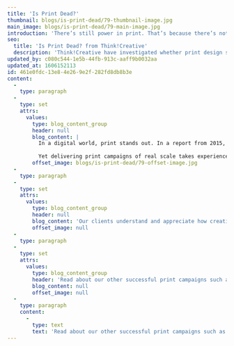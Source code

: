 ```yaml
---
title: 'Is Print Dead?'
thumbnail: blogs/is-print-dead/79-thumbnail-image.jpg
main_image: blogs/is-print-dead/79-main-image.jpg
introduction: 'There’s still power in print. That’s because there’s nothing to match the smell and feel of a beautifully presented brochure or stationary; still nothing to beat the power of a personalised leaflet or mailshot done well. The power of paper – You know what a great print campaign says? It says “we take this seriously”, “we want to impress” and “we want you to be able to read this even when your phone battery has died”.'
seo:
  title: 'Is Print Dead? from Think!Creative'
  description: 'Think!Creative have investigated whether print design still has a place in the digital age. Interested in print design? Call us on 01253 297900'
updated_by: c080c544-1e5b-44fb-913c-aaff9b0032aa
updated_at: 1606152113
id: 461e0fdc-13e8-4e26-9e2f-282fd8db8b3e
content:
  -
    type: paragraph
  -
    type: set
    attrs:
      values:
        type: blog_content_group
        header: null
        blog_content: |
          In a digital world, print stands out. In a report from 2015, results show that people prefer to read from paper rather than screens as the navigation of flipping back and fourth is easier. Reading on paper creates stronger memories of the information perhaps due to digital screens being harder to look at longer, encouraging scanning through information rather than reading thoroughly. A Tactile nature to information creates a more powerful memorable experience and allows people to form a stronger connection to your brand.
          
          Yet delivering print campaigns of real scale takes experience. When a print campaign would make all the difference, we’ll take you from concept to letterbox. So if you want to hit your print deadline, your target market and your campaign ambitions, best talk to the team who were running print campaigns when print was all there was.
        offset_image: blogs/is-print-dead/79-offset-image.jpg
  -
    type: paragraph
  -
    type: set
    attrs:
      values:
        type: blog_content_group
        header: null
        blog_content: 'Our clients understand and appreciate how creative-led print campaigns can set them apart from their competition. Parking eye’s use of spot varnish on their business cards subtly allows the logo to stand out but in a much softer tone of voice, called for in the rebrand. Their use of specialist printing technique doesn’t stop there; the brand also uses silver holographic foil printing on their brochures. Conceptual thinking works great with print and can create user experience with your product or material. A great example we worked on for Ignition RM, called for an unusual approach to their promotional material with silk screen printed parking tickets. Find the project details in our Portfolio.'
        offset_image: null
  -
    type: paragraph
  -
    type: set
    attrs:
      values:
        type: blog_content_group
        header: 'Read about our other successful print campaigns such as the BAE Systems Rewards Mailer.'
        blog_content: null
        offset_image: null
  -
    type: paragraph
    content:
      -
        type: text
        text: 'Read about our other successful print campaigns such as the BAE Systems Rewards Mailer.'
---
```

